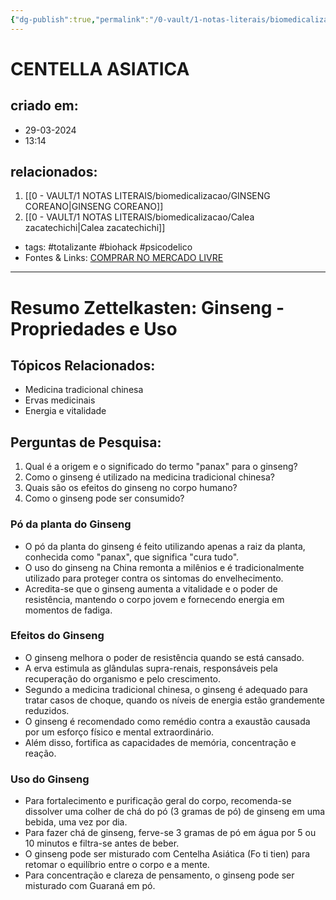 ```yaml
---
{"dg-publish":true,"permalink":"/0-vault/1-notas-literais/biomedicalizacao/centella-asiatica/","tags":["totalizante","biohack","psicodelico"],"dgHomeLink":true,"dgShowLocalGraph":true,"dgShowFileTree":true,"dgEnableSearch":true,"noteIcon":""}
---
```


# CENTELLA ASIATICA

## criado em: 
- 29-03-2024
- 13:14
## relacionados:
1. [[0 - VAULT/1 NOTAS LITERAIS/biomedicalizacao/GINSENG COREANO\|GINSENG COREANO]]
2. [[0 - VAULT/1 NOTAS LITERAIS/biomedicalizacao/Calea zacatechichi\|Calea zacatechichi]]
- tags: #totalizante #biohack #psicodelico 
- Fontes & Links: [COMPRAR NO MERCADO LIVRE](https://produto.mercadolivre.com.br/MLB-1221811351-3-extratos-de-centella-asiatica-60ml-_JM?matt_tool=82557158&matt_word=Default_URL_MLB&matt_source=google&matt_campaign_id=382841304&matt_ad_group_id=1219358881008635&matt_match_type=b&matt_network=s&matt_device=c&matt_creative=&matt_keyword=mercadolivre%20com&matt_ad_position=&matt_ad_type=&matt_merchant_id=&matt_product_id=&matt_product_partition_id=&matt_target_id=dat-2328009713521876:loc-675)
---
# Resumo Zettelkasten: Ginseng - Propriedades e Uso

## Tópicos Relacionados:
- Medicina tradicional chinesa
- Ervas medicinais
- Energia e vitalidade

## Perguntas de Pesquisa:
1. Qual é a origem e o significado do termo "panax" para o ginseng?
2. Como o ginseng é utilizado na medicina tradicional chinesa?
3. Quais são os efeitos do ginseng no corpo humano?
4. Como o ginseng pode ser consumido?

### Pó da planta do Ginseng
- O pó da planta do ginseng é feito utilizando apenas a raiz da planta, conhecida como "panax", que significa "cura tudo".
- O uso do ginseng na China remonta a milênios e é tradicionalmente utilizado para proteger contra os sintomas do envelhecimento.
- Acredita-se que o ginseng aumenta a vitalidade e o poder de resistência, mantendo o corpo jovem e fornecendo energia em momentos de fadiga.

### Efeitos do Ginseng
- O ginseng melhora o poder de resistência quando se está cansado.
- A erva estimula as glândulas supra-renais, responsáveis pela recuperação do organismo e pelo crescimento.
- Segundo a medicina tradicional chinesa, o ginseng é adequado para tratar casos de choque, quando os níveis de energia estão grandemente reduzidos.
- O ginseng é recomendado como remédio contra a exaustão causada por um esforço físico e mental extraordinário.
- Além disso, fortifica as capacidades de memória, concentração e reação.

### Uso do Ginseng
- Para fortalecimento e purificação geral do corpo, recomenda-se dissolver uma colher de chá do pó (3 gramas de pó) de ginseng em uma bebida, uma vez por dia.
- Para fazer chá de ginseng, ferve-se 3 gramas de pó em água por 5 ou 10 minutos e filtra-se antes de beber.
- O ginseng pode ser misturado com Centelha Asiática (Fo ti tien) para retomar o equilíbrio entre o corpo e a mente.
- Para concentração e clareza de pensamento, o ginseng pode ser misturado com Guaraná em pó.